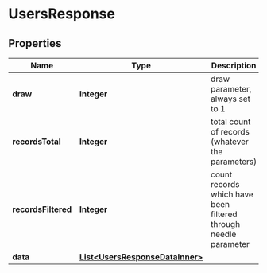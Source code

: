 

# UsersResponse


## Properties

| Name | Type | Description | Notes |
|------------ | ------------- | ------------- | -------------|
|**draw** | **Integer** | draw parameter, always set to 1 |  [optional] |
|**recordsTotal** | **Integer** | total count of records (whatever the parameters) |  [optional] |
|**recordsFiltered** | **Integer** | count records which have been filtered through needle parameter |  [optional] |
|**data** | [**List&lt;UsersResponseDataInner&gt;**](UsersResponseDataInner.md) |  |  [optional] |



